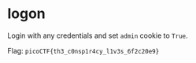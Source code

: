 # logon

Login with any credentials and set `admin` cookie to `True`.

Flag: `picoCTF{th3_c0nsp1r4cy_l1v3s_6f2c20e9}`